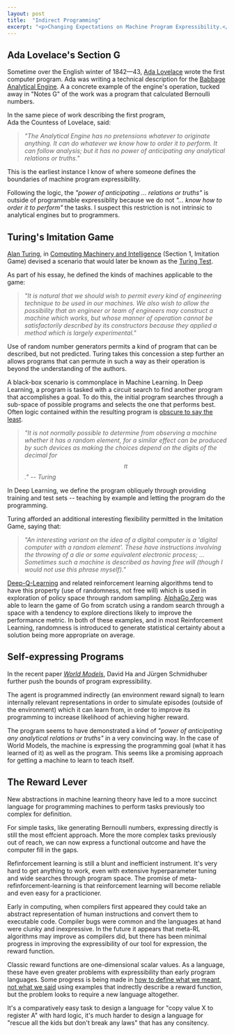 ```yaml
---
layout: post
title:  "Indirect Programming"
excerpt: "<p>Changing Expectations on Machine Program Expressibility.</p>"
---
```


## Ada Lovelace's Section G

Sometime over the English winter of 1842&mdash;43, [Ada Lovelace](https://en.wikipedia.org/wiki/Ada_Lovelace#Work) wrote the first computer program.
Ada was writing a technical description for the [Babbage Analytical Engine](https://en.wikipedia.org/wiki/Analytical_Engine). A a concrete example of the engine's operation, tucked away in "Notes G" of the work was a program that calculated Bernoulli numbers.

In the same piece of work describing the first program, Ada&nbsp;the&nbsp;Countess&nbsp;of&nbsp;Lovelace, said:

> _"The Analytical Engine has no pretensions whatever to originate anything. It can do whatever we know how to order it to perform. It can follow analysis; but it has no power of anticipating any analytical relations or truths."_

This is the earliest instance I know of where someone defines the boundaries of machine program expressibility.

Following the logic, the _"power of anticipating ... relations or truths"_ is outside of programmable expressiblity because we do not _"... know how to order it to perform"_ the tasks.
I suspect this restriction is not intrinsic to analytical engines but to programmers.

## Turing's Imitation Game

[Alan Turing](https://en.wikipedia.org/wiki/Alan_Turing),
in [Computing Machinery and Intelligence](https://home.manhattan.edu/~tina.tian/CMPT420/Turing.pdf) (Section 1, Imitation Game)
devised a scenario that would later be known as the
[Turing Test](https://en.wikipedia.org/wiki/Turing_test).

As part of his essay, he defined the kinds of machines applicable to the game:

> _"It is natural that we should wish to permit every kind of engineering technique to be used in our machines. We also wish to allow the possibility that an engineer or team of engineers may construct a machine which works, but whose manner of operation cannot be satisfactorily described by its constructors because they applied a method which is largely experimental."_

Use of random number generators permits a kind of program that can be described, but not predicted.
Turing takes this concession a step further an allows programs that can permute in such a way as their operation is beyond the understanding of the authors.

A black-box scenario is commonplace in Machine Learning. In Deep Learning, a program is tasked with a circuit search to find another program that accomplishes a goal.
To do this, the initial program searches through a sub-space of possible programs and selects the one that performs best.
Often logic contained within the resulting program is [obscure to say the least](https://distill.pub/2018/building-blocks/).

> _"It is not normally possible to determine from observing a machine whether it has a random element, for a similar effect can be produced by such devices as making the choices depend on the digits of the decimal for $$\pi$$." -- Turing_

In Deep Learning, we define the program obliquely through providing training and test sets -- teaching by example and letting the program do the programming.

Turing afforded an additional interesting flexibility permitted in the Imitation Game, saying that:

> _"An interesting variant on the idea of a digital computer is a 'digital computer with a random element'. These have instructions involving the throwing of a die or some equivalent electronic process; ... Sometimes such a machine is described as having free will (though I would not use this phrase myself)."_

[Deep-Q-Learning](https://en.wikipedia.org/wiki/Q-learning#Deep_Q-learning) and related reinforcement learning algorithms tend to have this property (use of randomness, not free will) which is used in exploration of policy space through random sampling.
[AlphaGo Zero](https://deepmind.com/blog/alphago-zero-learning-scratch/) was able to learn the game of Go from scratch using a random search through a space with a tendency to explore directions likely to improve the performance metric.
In both of these examples, and in most Reinforcement Learning, randomness is introduced to generate statistical certainty about a solution being more appropriate on average.

## Self-expressing Programs

In the recent paper _[World Models](https://arxiv.org/pdf/1803.10122.pdf)_, David Ha and Jürgen Schmidhuber further push the bounds of program expressibility.

The agent is programmed indirectly (an environment reward signal)
to learn internally relevant representations
in order to simulate episodes (outside of the environment)
which it can learn from,
in order to improve its programming
to increase likelihood of achieving higher reward.

The program seems to have demonstrated a kind of _"power of anticipating any analytical relations or truths"_ in a very convincing way.
In the case of World Models, the machine is expressing the programming goal (what it has learned of it) as well as the program.
This seems like a promising approach for getting a machine to learn to teach itself.

## The Reward Lever

New abstractions in machine learning theory have led to a more succinct language for programming machines to perform tasks previously too complex for definition.

For simple tasks, like generating Bernoulli numbers, expressing directly is still the most effcient approach.
More the more complex tasks previously out of reach, we can now express a functional outcome and have the computer fill in the gaps.

Refinforcement learning is still a blunt and inefficient instrument. It's very hard to get anything to work, even with extensive hyperparameter tuning and wide searches through program space. The promise of meta-refinforcement-learning is that reinforcement learning will become reliable and even easy for a practicioner.

Early in computing, when compilers first appeared they could take an abstract representation of human instructions and convert them to executable code. Compiler bugs were common and the languages at hand were clunky and inexpressive. In the future it appears that meta-RL algorithms may improve as compilers did, but there has been minimal progress in improving the expressibility of our tool for expression, the reward function.

Classic reward functions are one-dimensional scalar values. As a language, these have even greater problems with expressibility than early program languages. Some progress is being made in [how to define what we meant, not what we said](https://intelligence.org/files/ValueLearningProblem.pdf) using examples that indrectly describe a reward function, but the problem looks to require a new language altogether.

It's a comparatively easy task to design a language for "copy value X to register A" with hard logic, it's much harder to design a language for "rescue all the kids but don't break any laws" that has any consitency.


